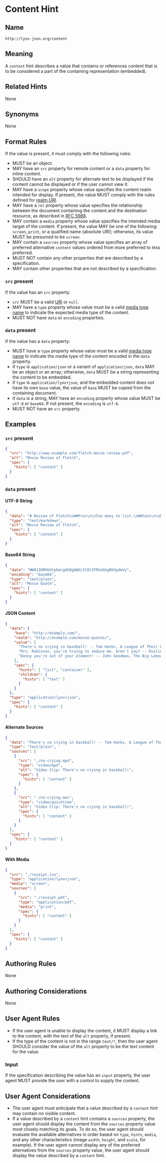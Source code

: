 # Content Hint

## Name

`http://lynx-json.org/content`

## Meaning

A `content` hint describes a value that contains or references content that is to be considered a part of the containing representation (embedded).

## Related Hints

None

## Synonyms

None

## Format Rules

If the value is present, it must comply with the following rules:

- MUST be an object.
- MAY have an `src` property for remote content or a `data` property for inline content.
- SHOULD have an `alt` property for alternate text to be displayed if the content cannot be displayed or if the user cannot view it.
- MAY have a `scope` property whose value specifies the content realm intended for display. If present, the value MUST comply with the rules defined for [realm URI](../../../realm/).
- MAY have a `rel` property whose value specifies the relationship between the document containing the content and the destination resource, as described in [RFC 5988](../../../references/#rfc-5988).
- MAY contain a `media` property whose value specifies the intended media target of the content. If present, the value MAY be one of the following: `screen`, `print`, or a qualified name (absolute URI); otherwise, its value MUST be presumed to be `screen`.
- MAY contain a `sources` property whose value specifies an array of preferred alternative `content` values ordered from more preferred to less preferred.
- MUST NOT contain any other properties that are described by a specification.
- MAY contain other properties that are not described by a specification.

### `src` present

If the value has an `src` property:

- `src` MUST be a valid [URI](../../../#uri) or `null`.
- MAY have a `type` property whose value must be a valid 
  [media type name](../../../references/#rfc-6838) to indicate the expected 
  media type of the content.
- MUST NOT have `data` or `encoding` properties.

### `data` present

If the value has a `data` property:

- MUST have a `type` property whose value must be a valid 
  [media type name](../../../references/#rfc-6838) to indicate the media type of
  the content encoded in the `data` property.
- if `type` is `application/json` or a variant of `application/json`, 
  `data` MAY be an object or an array; otherwise, `data` MUST be a string 
  representing the content to be embedded.
- if `type` is `application/lynx+json`, and the embedded content does
  not have its own `base` value, the value of `base` MUST be copied from the containing document.
- if `data` is a string, MAY have an `encoding` property 
  whose value MUST be `utf-8` or `base64`. If not present, the `encoding` 
  is `utf-8`.
- MUST NOT have an `src` property.

## Examples

### `src` present

```json
{
  "src": "http://www.example.com/fletch-movie-review.pdf",
  "alt": "Movie Review of Fletch",
  "spec": {
    "hints": [ "content" ]
  }
}
```

### `data` present

#### UTF-8 String

```json
{
  "data": "# Review of Fletch\n##Pros\n\nToo many to list.\n##Cons\n\nNone!",
  "type": "text/markdown",
  "alt": "Movie Review of Fletch",
  "spec": {
    "hints": [ "content" ]
  }
}
```

#### Base64 String

```json
{
  "data": "WW91IHRhbGtpbmcgdG8gbWU/IC0tIFRheGkgRHJpdmVy",
  "encoding": "base64",
  "type": "text/plain",
  "alt": "Movie Quote",
  "spec": {
    "hints": [ "content" ]
  }
}
```

#### JSON Content

```json
{
  "data": {
    "base": "http://example.com/",
    "realm": "http://example.com/movie-quotes/",
    "value": [
      "There's no crying in baseball! -- Tom Hanks, A League of Their Own",
      "Mrs. Robinson, you're trying to seduce me. Aren't you? -- Dustin Hoffman, The Graduate",
      "Donny you're out of your element! -- John Goodman, The Big Lebowski"
    ],
    "spec": {
      "hints": [ "list", "container" ],
      "children": {
        "hints": [ "text" ]
      }
    }
  },
  "type": "application/lynx+json",
  "spec": {
    "hints": [ "content" ]
  }
}
```

#### Alternate Sources

```json
{
  "data": "There's no crying in baseball! -- Tom Hanks, A League of Their Own",
  "type": "text/plain",
  "sources": [
    {
      "src": "./no-crying.mp4",
      "type": "video/mp4",
      "alt": "Video Clip: There's no crying in baseball!",
      "spec": {
        "hints": [ "content" ]
      }
    },
    {
      "src": "./no-crying.mov",
      "type": "video/quicktime",
      "alt": "Video Clip: There's no crying in baseball!",
      "spec": {
        "hints": [ "content" ]
      }
    }
  ],
  "spec": {
    "hints": [ "content" ]
  }
}
```

#### With Media

```json
{
  "src": "./receipt.lnx",
  "type": "application/lynx+json",
  "media": "screen",
  "sources": [
    {
      "src": "./receipt.pdf",
      "type": "application/pdf",
      "media": "print",
      "spec": {
        "hints": [ "content" ]
      }
    }
  ],
  "spec": {
    "hints": [ "content" ]
  }
}
```

## Authoring Rules

None

## Authoring Considerations

None

## User Agent Rules

- If the user agent is unable to display the content, it MUST display a link to the content, with the text of the `alt` property, if present.
- If the type of the content is not in the range `text/*`, then the user agent SHOULD consider the value of the `alt` property to be the text content for the value.

### Input

If the specification describing the value has an `input` property, the user agent MUST provide the user with a control to supply the content.

## User Agent Considerations

- The user agent must anticipate that a value described by a `content` hint may contain no visible content.
- If a value described by a `content` hint contains a `sources` property, the user agent should display the content from the `sources` property value most closely matching its goals. To do so, the user agent should evaluate the available alternatives in order based on `type`, `hints`, `media`, and any other characteristics (image `width`, `height`, and `scale`, for example). If the user agent cannot display any of the preferred alternatives from the `sources` property value, the user agent should display the value described by a `content` hint.
